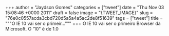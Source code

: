 
+++
author = "Jaydson Gomes"
categories = ["tweet"]
date = "Thu Nov 03 15:08:46 +0000 2011"
draft = false
image = "{TWEET_IMAGE}"
slug = "76e0c0557acda3cbd720d5a5a4a5ac2de8f51639"
tags = ["tweet"]
title = """O IE 10 vai ser o primeir..."""
+++
O IE 10 vai ser o primeiro Browser da Microsoft. O '10" é de 1.0

